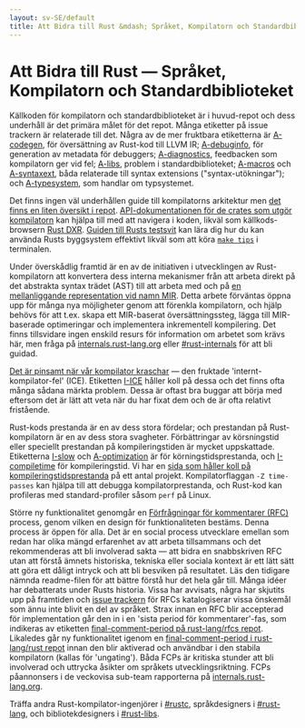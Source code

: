 ```yaml
---
layout: sv-SE/default
title: Att Bidra till Rust &mdash; Språket, Kompilatorn och Standardbiblioteket &middot; Programmeringsspråket rust
---
```


# Att Bidra till Rust &mdash; Språket, Kompilatorn och Standardbiblioteket

Källkoden för kompilatorn och standardbiblioteket är i huvud-repot och
dess underhåll är det primära målet för det repot. Många etiketter på
issue trackern är relaterade till det. Några av de mer fruktbara etiketterna
är [A-codegen], för översättning av Rust-kod till LLVM IR;
[A-debuginfo], för generation av metadata för debuggers;
[A-diagnostics], feedbacken som kompilatorn ger vid fel;
[A-libs], problem i standardbiblioteket;
[A-macros] och [A-syntaxext], båda relaterade till syntax extensions
("syntax-utökningar"); och [A-typesystem], som handlar om typsystemet.

Det finns ingen väl underhållen guide till kompilatorns arkitektur men
[det finns en liten översikt i repot][rustc-guide].
[API-dokumentationen för de crates som utgör kompilatorn][internals-docs] kan 
hjälpa till med att navigera i koden, likväl som källkods-browsern [Rust DXR].
[Guiden till Rusts testsvit][testsuite] kan lära dig hur du kan använda Rusts
byggsystem effektivt likväl som att köra [`make tips`][tips] i terminalen.

Under överskådlig framtid är en av de initiativen i utvecklingen av
Rust-kompilatorn att konvertera dess interna mekanismer från att
arbeta direkt på det abstrakta syntax trädet (AST) till att arbeta med
och på [en mellanliggande representation vid namn MIR][mir].
Detta arbete förväntas öppna upp för många nya möjligheter genom att
förenkla kompilatorn, och hjälp behövs för att t.ex. skapa ett MIR-baserat
översättningssteg, lägga till MIR-baserade optimeringar och implementera
inkrementell kompilering. Det finns tillsvidare ingen enskild resurs för
information om arbetet som krävs här, men fråga på [internals.rust-lang.org]
eller [#rust-internals] för att bli guidad.

[Det är pinsamt när vår kompilator kraschar][ice] &mdash; den
fruktade 'internt-kompilator-fel' (ICE). Etiketten [I-ICE]
håller koll på dessa och det finns ofta många sådana märkta problem.
Dessa är oftast bra buggar att börja med eftersom det är lätt att veta
när du har fixat dem och de är ofta relativt fristående.

Rust-kods prestanda är en av dess stora fördelar; och prestandan på Rust-kompilatorn
är en av dess stora svagheter. Förbättringar av körsningstid eller speciellt
prestandan på kompileringstiden är mycket uppskattade. Etiketterna [I-slow] och
[A-optimization] är för körningstidsprestanda, och [I-compiletime] för
kompileringstid. Vi har en [sida som håller koll på kompileringstidsprestanda][rustc-perf]
på ett antal projekt. Kompilatorflaggan `-Z time-passes` kan hjälpa till att
debugga kompilatorprestanda, och Rust-kod kan profileras med standard-profiler såsom
`perf` på Linux.

Större ny funktionalitet genomgår en [Förfrågningar för kommentarer (RFC)][rfc]
process, genom vilken en design för funktionaliteten bestäms. Denna process är
öppen för alla. Det är en social process utvecklare emellan som redan har olika
mängd erfarenhet av att arbeta tillsammans och det rekommenderas att bli involverad
sakta &mdash; att bidra en snabbskriven RFC utan att förstå ämnets historiska,
tekniska eller sociala kontext är ett lätt sätt att göra ett dåligt intryck och
att bli besviken på resultatet. Läs den tidigare nämnda readme-filen för att bättre
förstå hur det hela går till. Många idéer har debatterats under Rusts historia.
Vissa har avvisats, några har skjutits upp på framtiden och [issue trackern][rfc-issues]
för RFCs katalogiserar vissa önskemål som ännu inte blivit en del av språket.
Strax innan en RFC blir accepterad för implementation går den in i en
'sista period för kommentarer'-fas, som indikeras av etiketten
[final-comment-period på rust-lang/rfcs repot][rfc-fcp]. Likaledes går ny
funktionalitet igenom en
[final-comment-period i rust-lang/rust repot][issue-fcp] innan den blir
aktiverad och användbar i den stabila kompilatorn (kallas för 'ungating').
Båda FCPs är kritiska stunder att bli involverad och uttrycka åsikter om
språkets utvecklingsriktning. FCPs påannonsers i de veckovisa sub-team
rapporterna på [internals.rust-lang.org].

Träffa andra Rust-kompilator-ingenjörer i [#rustc], språkdesigners i
[#rust-lang], och bibliotekdesigners i [#rust-libs].

<!--
TODO: guide to compile-time benchmarking
TODO: using the triage bot?
TODO: some of this RFC description could probably go in the RFC readme
-->


[#rust-internals]: https://kiwiirc.com/nextclient/#ircs://irc.mozilla.org:6697/#rust-internals?nick=rustacean??
[#rust-lang]: https://kiwiirc.com/nextclient/#ircs://irc.mozilla.org:6697/#rust-lang?nick=rustacean??
[#rust-libs]: https://kiwiirc.com/nextclient/#ircs://irc.mozilla.org:6697/#rust-libs?nick=rustacean??
[#rustc]: https://kiwiirc.com/nextclient/#ircs://irc.mozilla.org:6697/#rustc?nick=rustacean??
[A-codegen]: https://github.com/rust-lang/rust/issues?q=is%3Aopen+is%3Aissue+label%3AA-codegen
[A-debuginfo]: https://github.com/rust-lang/rust/issues?q=is%3Aopen+is%3Aissue+label%3AA-debuginfo
[A-diagnostics]: https://github.com/rust-lang/rust/issues?q=is%3Aopen+is%3Aissue+label%3AA-diagnostics
[A-libs]: https://github.com/rust-lang/rust/issues?q=is%3Aopen+is%3Aissue+label%3AA-libs
[A-macros]: https://github.com/rust-lang/rust/issues?q=is%3Aopen+is%3Aissue+label%3AA-macros
[A-optimization]: https://github.com/rust-lang/rust/issues?q=is%3Aopen+is%3Aissue+label%3AA-optimization
[A-syntaxext]: https://github.com/rust-lang/rust/issues?q=is%3Aopen+is%3Aissue+label%3AA-syntaxext
[A-typesystem]: https://github.com/rust-lang/rust/issues?q=is%3Aopen+is%3Aissue+label%3AA-typesystem
[I-ICE]: https://github.com/rust-lang/rust/labels/I-ICE
[I-compiletime]: https://github.com/rust-lang/rust/issues?q=is%3Aopen+is%3Aissue+label%3AI-compiletime
[I-slow]: https://github.com/rust-lang/rust/issues?q=is%3Aopen+is%3Aissue+label%3AI-slow
[Rust DXR]: https://dxr.mozilla.org/rust/source/src
[ice]: https://users.rust-lang.org/t/glacier-a-big-ol-pile-of-ice/3380
[internals-docs]: https://manishearth.github.io/rust-internals-docs
[internals.rust-lang.org]: https://internals.rust-lang.org/
[issue-fcp]: https://github.com/rust-lang/rust/issues?q=is%3Aopen+is%3Aissue+label%3AB-unstable+label%3Afinal-comment-period
[mir]: https://github.com/rust-lang/rust/issues/27840
[rfc-fcp]: https://github.com/rust-lang/rfcs/pulls?q=is%3Aopen+is%3Apr+label%3Afinal-comment-period
[rfc-issues]: https://github.com/rust-lang/rfcs/issues
[rfc]: https://github.com/rust-lang/rfcs#table-of-contents
[rustc-guide]: https://github.com/rust-lang/rust/blob/master/src/librustc/README.md
[rustc-perf]: http://ncameron.org/perf-rustc/
[testsuite]: https://github.com/rust-lang/rust-wiki-backup/blob/master/Note-testsuite.md
[tips]: https://github.com/rust-lang/rust/blob/3d1f3c9d389d46607ae28c51cc94c1f43d65f3f9/Makefile.in#L48
